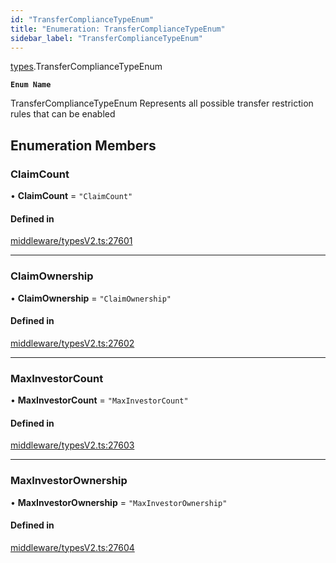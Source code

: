 ```yaml
---
id: "TransferComplianceTypeEnum"
title: "Enumeration: TransferComplianceTypeEnum"
sidebar_label: "TransferComplianceTypeEnum"
---
```


[types](../../../modules/Types/Types.md).TransferComplianceTypeEnum

**`Enum Name`**

 TransferComplianceTypeEnum
 Represents all possible transfer restriction rules that can be enabled

## Enumeration Members

### ClaimCount

• **ClaimCount** = ``"ClaimCount"``

#### Defined in

[middleware/typesV2.ts:27601](https://github.com/PolymeshAssociation/polymesh-sdk/blob/07a4c5b0/src/middleware/typesV2.ts#L27601)

___

### ClaimOwnership

• **ClaimOwnership** = ``"ClaimOwnership"``

#### Defined in

[middleware/typesV2.ts:27602](https://github.com/PolymeshAssociation/polymesh-sdk/blob/07a4c5b0/src/middleware/typesV2.ts#L27602)

___

### MaxInvestorCount

• **MaxInvestorCount** = ``"MaxInvestorCount"``

#### Defined in

[middleware/typesV2.ts:27603](https://github.com/PolymeshAssociation/polymesh-sdk/blob/07a4c5b0/src/middleware/typesV2.ts#L27603)

___

### MaxInvestorOwnership

• **MaxInvestorOwnership** = ``"MaxInvestorOwnership"``

#### Defined in

[middleware/typesV2.ts:27604](https://github.com/PolymeshAssociation/polymesh-sdk/blob/07a4c5b0/src/middleware/typesV2.ts#L27604)
